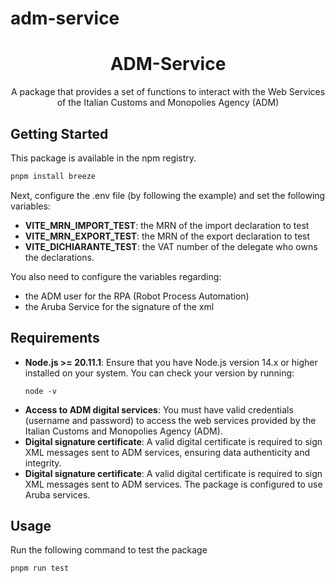# adm-service

<div align="center">
  <h1><b>ADM-Service</b></h1>

  <p>A package that provides a set of functions to interact with the Web Services of the Italian Customs and Monopolies Agency (ADM)</p>
</div>

## Getting Started

This package is available in the npm registry.

```bash
pnpm install breeze
```

Next, configure the .env file (by following the example) and set the following variables:

<ul>
  <li><strong>VITE_MRN_IMPORT_TEST</strong>: the MRN of the import declaration to test </li>
  <li><strong>VITE_MRN_EXPORT_TEST</strong>: the MRN of the export declaration to test </li>
  <li><strong>VITE_DICHIARANTE_TEST</strong>: the VAT number of the delegate who owns the declarations.</li>
</ul>

You also need to configure the variables regarding:

<ul>
  <li> the ADM user for the RPA (Robot Process Automation)</li>
  <li> the Aruba Service for the signature of the xml</li>
</ul>

## Requirements

<ul>
  <li>
    <strong>Node.js >= 20.11.1</strong>: Ensure that you have Node.js version 14.x or higher installed on your system. 
    You can check your version by running:
    <pre><code>node -v</code></pre>
  </li>
  <li>
    <strong>Access to ADM digital services</strong>: You must have valid credentials (username and password) to access 
    the web services provided by the Italian Customs and Monopolies Agency (ADM).
  </li>
  <li>
    <strong>Digital signature certificate</strong>: A valid digital certificate is required to sign XML messages sent to 
    ADM services, ensuring data authenticity and integrity.
  </li>
    <li>
    <strong>Digital signature certificate</strong>: A valid digital certificate is required to sign XML messages sent to 
    ADM services. The package is configured to use Aruba services.
  </li>
</ul>

## Usage

Run the following command to test the package

```bash
pnpm run test
```
